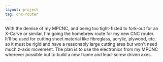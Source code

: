 ```yaml
---
layout: project
tag: cnc-router
---
```


With the demise of my MPCNC, and being too tight-fisted to fork-out for an X-Carve or similar, I'm going the homebrew route for my new CNC router.  It'll be used for cutting sheet material like fibreglass, acrylic, plywood, etc. so it must be rigid and have a reasonably large cutting area but won't need much z-axis movement.  The plan is to use the electronics from my MPCNC wherever possible but to build a new frame and lead-screw driven axes.
